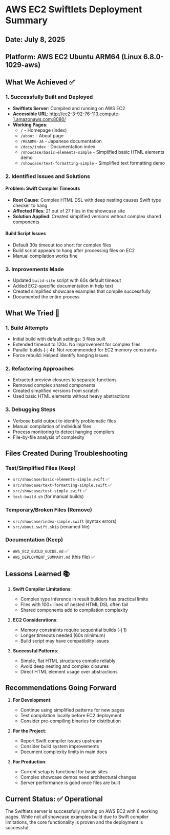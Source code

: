 # AWS EC2 Swiftlets Deployment Summary

## Date: July 8, 2025
## Platform: AWS EC2 Ubuntu ARM64 (Linux 6.8.0-1029-aws)

## What We Achieved ✅

### 1. Successfully Built and Deployed
- **Swiftlets Server**: Compiled and running on AWS EC2
- **Accessible URL**: http://ec2-3-92-76-113.compute-1.amazonaws.com:8080/
- **Working Pages**:
  - `/` - Homepage (index)
  - `/about` - About page
  - `/README-JA` - Japanese documentation
  - `/docs/index` - Documentation index
  - `/showcase/basic-elements-simple` - Simplified basic HTML elements demo
  - `/showcase/text-formatting-simple` - Simplified text formatting demo

### 2. Identified Issues and Solutions

#### Problem: Swift Compiler Timeouts
- **Root Cause**: Complex HTML DSL with deep nesting causes Swift type checker to hang
- **Affected Files**: 21 out of 27 files in the showcase site
- **Solution Applied**: Created simplified versions without complex shared components

#### Build Script Issues
- Default 30s timeout too short for complex files
- Build script appears to hang after processing files on EC2
- Manual compilation works fine

### 3. Improvements Made
- Updated `build-site` script with 60s default timeout
- Added EC2-specific documentation in help text
- Created simplified showcase examples that compile successfully
- Documented the entire process

## What We Tried 🔧

### 1. Build Attempts
- Initial build with default settings: 3 files built
- Extended timeout to 120s: No improvement for complex files
- Parallel builds (-j 4): Not recommended for EC2 memory constraints
- Force rebuild: Helped identify hanging issues

### 2. Refactoring Approaches
- Extracted preview closures to separate functions
- Removed complex shared components
- Created simplified versions from scratch
- Used basic HTML elements without heavy abstractions

### 3. Debugging Steps
- Verbose build output to identify problematic files
- Manual compilation of individual files
- Process monitoring to detect hanging compilers
- File-by-file analysis of complexity

## Files Created During Troubleshooting

### Test/Simplified Files (Keep)
- `src/showcase/basic-elements-simple.swift` ✅
- `src/showcase/text-formatting-simple.swift` ✅
- `src/showcase/test-simple.swift` ✅
- `test-build.sh` (for manual builds)

### Temporary/Broken Files (Remove)
- `src/showcase/index-simple.swift` (syntax errors)
- `src/about.swift.skip` (renamed file)

### Documentation (Keep)
- `AWS_EC2_BUILD_GUIDE.md` ✅
- `AWS_DEPLOYMENT_SUMMARY.md` (this file) ✅

## Lessons Learned 📚

1. **Swift Compiler Limitations**: 
   - Complex type inference in result builders has practical limits
   - Files with 100+ lines of nested HTML DSL often fail
   - Shared components add to compilation complexity

2. **EC2 Considerations**:
   - Memory constraints require sequential builds (-j 1)
   - Longer timeouts needed (60s minimum)
   - Build script may have compatibility issues

3. **Successful Patterns**:
   - Simple, flat HTML structures compile reliably
   - Avoid deep nesting and complex closures
   - Direct HTML element usage over abstractions

## Recommendations Going Forward

1. **For Development**:
   - Continue using simplified patterns for new pages
   - Test compilation locally before EC2 deployment
   - Consider pre-compiling binaries for distribution

2. **For the Project**:
   - Report Swift compiler issues upstream
   - Consider build system improvements
   - Document complexity limits in main docs

3. **For Production**:
   - Current setup is functional for basic sites
   - Complex showcase demos need architectural changes
   - Server performance is good once files are built

## Current Status: ✅ Operational

The Swiftlets server is successfully running on AWS EC2 with 6 working pages. While not all showcase examples build due to Swift compiler limitations, the core functionality is proven and the deployment is successful.